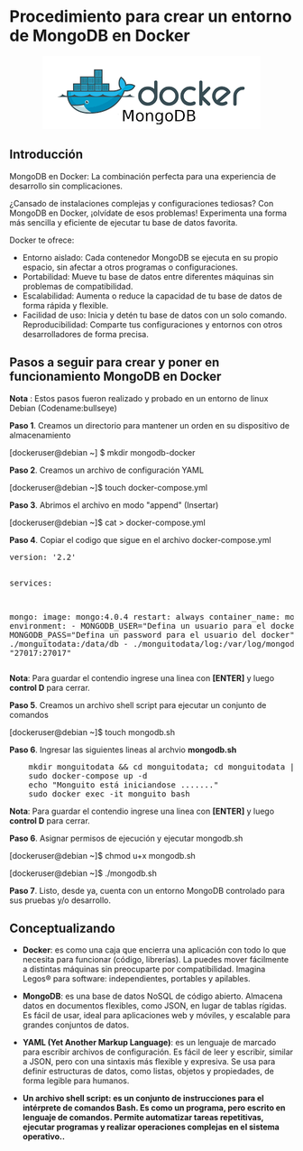 <h1><strong>Procedimiento para crear un entorno de MongoDB en Docker</strong></h1>
<p align="center">
    <img src="./extras/docker_mongodb.png" alt="Imagen de MongoDB y Docker"  />
</p>

<h2>Introducción</h2>
<p>MongoDB en Docker: La combinación perfecta para una experiencia de desarrollo sin complicaciones.</p>

<p>¿Cansado de instalaciones complejas y configuraciones tediosas? Con MongoDB en Docker, ¡olvídate de esos problemas! Experimenta una forma más sencilla y eficiente de ejecutar tu base de datos favorita.</p>

<p>Docker te ofrece:<p>

<p>
<ul>
<li>Entorno aislado: Cada contenedor MongoDB se ejecuta en su propio espacio, sin afectar a otros programas o     configuraciones.</li>
<li>Portabilidad: Mueve tu base de datos entre diferentes máquinas sin problemas de compatibilidad.</li>
<li>Escalabilidad: Aumenta o reduce la capacidad de tu base de datos de forma rápida y flexible.</li>
<li>Facilidad de uso: Inicia y detén tu base de datos con un solo comando.</li>
</li>Reproducibilidad: Comparte tus configuraciones y entornos con otros desarrolladores de forma precisa.</li>
</ul></p>

<h2>Pasos a seguir para crear y poner en funcionamiento MongoDB en Docker</h2>
<p><b>Nota</b> : Estos pasos fueron realizado y probado en un entorno de linux Debian (Codename:bullseye)</p>

<p><b>Paso 1</b>. Creamos un directorio para mantener un orden en su dispositivo de almacenamiento</p> 
<p>[dockeruser@debian ~] $ mkdir mongodb-docker</p> 

<p><b>Paso 2</b>. Creamos un archivo de configuración YAML</p>
<p>[dockeruser@debian ~]$ touch docker-compose.yml</p>

<p><b>Paso 3</b>. Abrimos el archivo en modo "append" (Insertar)</p>
<p>[dockeruser@debian ~]$ cat > docker-compose.yml</p>

<p><b>Paso 4</b>. Copiar el codigo que sigue en el archivo docker-compose.yml</p>
<pre>
version: '2.2'

services:

  mongo:
    image: mongo:4.0.4
    restart: always
    container_name: monguito
    environment:
      - MONGODB_USER="Defina un usuario para el docker"
      - MONGODB_PASS="Defina un password para el usuario del docker"
    volumes:
      - ./monguitodata:/data/db
      - ./monguitodata/log:/var/log/mongodb/
    ports:
      - "27017:27017"
</pre>

<b>Nota</b>: Para guardar el contendio ingrese una linea con <b>[ENTER]</b> y luego <b>control D</b> para cerrar.

<p><b>Paso 5</b>. Creamos un archivo shell script para ejecutar un conjunto de comandos</p>
<p>[dockeruser@debian ~]$ touch mongodb.sh</p>

<p><b>Paso 6</b>. Ingresar las siguientes lineas al archvio <b>mongodb.sh</b></p>
<pre>
    mkdir monguitodata && cd monguitodata; cd monguitodata || mkdir log
    sudo docker-compose up -d
    echo "Monguito está iniciandose ......."
    sudo docker exec -it monguito bash
</pre>

<b>Nota</b>: Para guardar el contendio ingrese una linea con <b>[ENTER]</b> y luego <b>control D</b> para cerrar.

<p><b>Paso 6</b>. Asignar permisos de ejecución y ejecutar mongodb.sh</p>
<p>[dockeruser@debian ~]$ chmod u+x mongodb.sh</p>
<p>[dockeruser@debian ~]$ ./mongodb.sh</p>

<p><b>Paso 7</b>. Listo, desde ya, cuenta con un entorno MongoDB controlado para sus pruebas y/o desarrollo.</p>

<h2><strong>Conceptualizando</strong></h2>
<!-- Seccion de conceptos -->

<div>
  <ul>
    <li><p><strong>Docker</strong>: es como una caja que encierra una aplicación con todo lo que necesita para funcionar (código, librerías). La puedes mover fácilmente a distintas máquinas sin preocuparte por compatibilidad. Imagina Legos® para software: independientes, portables y apilables.</p></li>
    <li><p><strong>MongoDB</strong>: es una base de datos NoSQL de código abierto. Almacena datos en documentos flexibles, como JSON, en lugar de tablas rígidas. Es fácil de usar, ideal para aplicaciones web y móviles, y escalable para grandes conjuntos de datos.</p></li>
    <li><p><strong>YAML (Yet Another Markup Language)</strong>: es un lenguaje de marcado para escribir archivos de configuración. Es fácil de leer y escribir, similar a JSON, pero con una sintaxis más flexible y expresiva. Se usa para definir estructuras de datos, como listas, objetos y propiedades, de forma legible para humanos.</p></li>
    <li><p><strong>Un archivo shell script<strong>: es un conjunto de instrucciones para el intérprete de comandos Bash. Es como un programa, pero escrito en lenguaje de comandos. Permite automatizar tareas repetitivas, ejecutar programas y realizar operaciones complejas en el sistema operativo..</p></li>
  </ul>
</div>
